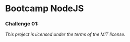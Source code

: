 # Bootcamp NodeJS

### Challenge 01:

<i>This project is licensed under the terms of the MIT license.</i>
